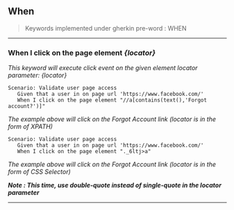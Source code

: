 ## When

> Keywords implemented under gherkin pre-word : WHEN

---

### When I click on the page element _{locator}_

_This keyword will execute click event on the given element locator parameter: {locator}_

```gherkin
Scenario: Validate user page access
   Given that a user in on page url 'https://www.facebook.com/'
   When I click on the page element "//a[contains(text(),'Forgot account?')]"
```

_The example above will click on the Forgot Account link (locator is in the form of XPATH)_

```gherkin
Scenario: Validate user page access
   Given that a user in on page url 'https://www.facebook.com/'
   When I click on the page element "._6ltj>a"
```

_The example above will click on the Forgot Account link (locator is in the form of CSS Selector)_

**_Note : This time, use double-quote instead of single-quote in the locator parameter_**

---
